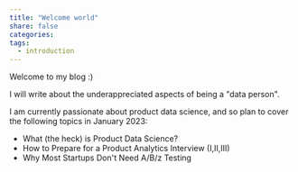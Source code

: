 ```yaml
---
title: "Welcome world"
share: false
categories: 
tags:
  - introduction
---
```


Welcome to my blog :)

I will write about the underappreciated aspects of being a "data person".

I am currently passionate about product data science, and so plan to cover the following topics in January 2023:

- What (the heck) is Product Data Science?
- How to Prepare for a Product Analytics Interview (I,II,III)
- Why Most Startups Don't Need A/B/z Testing